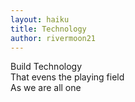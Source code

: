 ```yaml
---
layout: haiku
title: Technology
author: rivermoon21
---
```


Build Technology<br>
That evens the playing field<br>
As we are all one<br>
